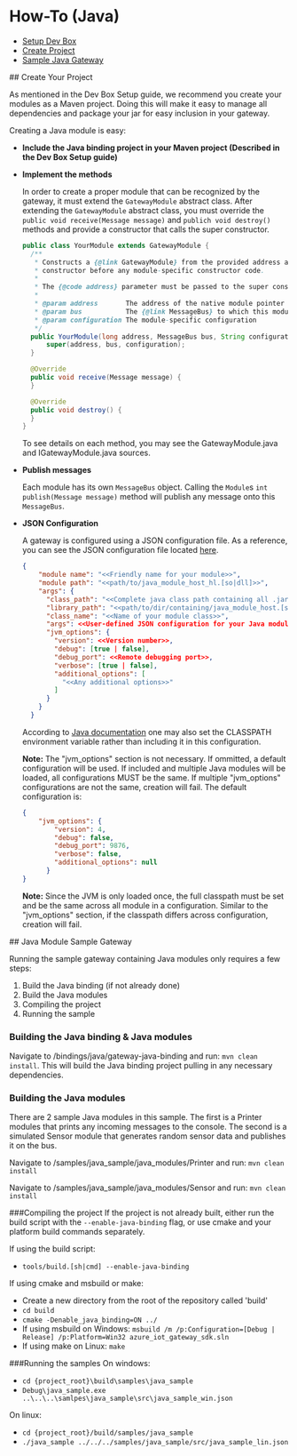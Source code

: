 # How-To (Java)

- [Setup Dev Box](java_devbox_setup.md)
- [Create Project](#createproject)
- [Sample Java Gateway](#sampleguide)

<a name="createproject">
## Create Your Project

As mentioned in the Dev Box Setup guide, we recommend you create your modules as a Maven project. Doing this will make it easy to manage all dependencies and package your jar for easy inclusion in your gateway.

Creating a Java module is easy:
- **Include the Java binding project in your Maven project (Described in the Dev Box Setup guide)**
- **Implement the methods**
  
  In order to create a proper module that can be recognized by the gateway, it must extend the ```GatewayModule``` abstract class.
  After extending the ```GatewayModule``` abstract class, you must override the ```public void receive(Message message)``` and ```publich void destroy()``` methods and provide a constructor that calls the super constructor.
  
  ```java
  public class YourModule extends GatewayModule {
    /**
     * Constructs a {@link GatewayModule} from the provided address and {@link MessageBus}. A {@link GatewayModule} should always call this super
     * constructor before any module-specific constructor code.
     *
     * The {@code address} parameter must be passed to the super constructor but can be ignored by the module-implementor when writing a module implementation.
     * 
     * @param address       The address of the native module pointer
     * @param bus           The {@link MessageBus} to which this module belongs
     * @param configuration The module-specific configuration
     */
    public YourModule(long address, MessageBus bus, String configuration) {
        super(address, bus, configuration);
    }

    @Override
    public void receive(Message message) {
    }

    @Override
    public void destroy() {
    }
  }
  ```
  
  To see details on each method, you may see the GatewayModule.java and IGatewayModule.java sources.
  
- **Publish messages**

  Each module has its own ```MessageBus``` object. Calling the ```Module```s ```int publish(Message message)``` method will publish any message onto this ```MessageBus```.
  
- **JSON Configuration**
  
  A gateway is configured using a JSON configuration file. As a reference, you can see the JSON configuration file located [here](../samples/java_sample/src/java_sample_win.json).
  
  ```json
  {
      "module name": "<<Friendly name for your module>>",
      "module path": "<<path/to/java_module_host_hl.[so|dll]>>",
      "args": {
        "class_path": "<<Complete java class path containing all .jar and .class files necessary>>",
        "library_path": "<<path/to/dir/containing/java_module_host.[so|dll]>>",
        "class_name": "<<Name of your module class>>",
        "args": <<User-defined JSON configuration for your Java module>>,
        "jvm_options": {
          "version": <<Version number>>,
          "debug": [true | false],
          "debug_port": <<Remote debugging port>>,
          "verbose": [true | false],
          "additional_options": [
            "<<Any additional options>>"
          ]
        }
      }
    }
  ```
  
  According to [Java documentation](https://docs.oracle.com/javase/tutorial/essential/environment/paths.html) one may also set the CLASSPATH environment
  variable rather than including it in this configuration.
  
  **Note:** The "jvm_options" section is not necessary. If ommitted, a default configuration will be used. If included and multiple Java modules
  will be loaded, all configurations MUST be the same. If multiple "jvm_options" configurations are not the same, creation will fail.
  The default configuration is:

  ```json
  {
      "jvm_options": {
          "version": 4,
          "debug": false,
          "debug_port": 9876,
          "verbose": false,
          "additional_options": null
        }
  }
  ```
  
  **Note:** Since the JVM is only loaded once, the full classpath must be set and be the same across all module in a configuration. Similar to the
  "jvm_options" section, if the classpath differs across configuration, creation will fail.


<a name="sampleguide">
## Java Module Sample Gateway

Running the sample gateway containing Java modules only requires a few steps:

1. Build the Java binding (if not already done)
2. Build the Java modules
3. Compiling the project
4. Running the sample

### Building the Java binding & Java modules
Navigate to /bindings/java/gateway-java-binding and run: ```mvn clean install```. This will build the Java binding project pulling in any necessary dependencies.

### Building the Java modules
There are 2 sample Java modules in this sample. The first is a Printer modules that prints any incoming messages to the console. The second is a simulated Sensor
module that generates random sensor data and publishes it on the bus.

Navigate to /samples/java_sample/java_modules/Printer and run: ```mvn clean install```

Navigate to /samples/java_sample/java_modules/Sensor and run: ```mvn clean install```

###Compiling the project
If the project is not already built, either run the build script with the ```--enable-java-binding``` flag, or use cmake and your platform build commands separately.

If using the build script:

  - ```tools/build.[sh|cmd] --enable-java-binding```

If using cmake and msbuild or make:
  - Create a new directory from the root of the repository called 'build'
  - ```cd build```
  - ```cmake -Denable_java_binding=ON ../```
  - If using msbuild on Windows: ```msbuild /m /p:Configuration=[Debug | Release] /p:Platform=Win32 azure_iot_gateway_sdk.sln```
  - If using make on Linux: ```make```
  
###Running the samples
On windows:
  - ```cd {project_root}\build\samples\java_sample```
  - ```Debug\java_sample.exe ..\..\..\samlpes\java_sample\src\java_sample_win.json```

On linux:
  - ```cd {project_root}/build/samples/java_sample```
  - ```./java_sample ../../../samples/java_sample/src/java_sample_lin.json```